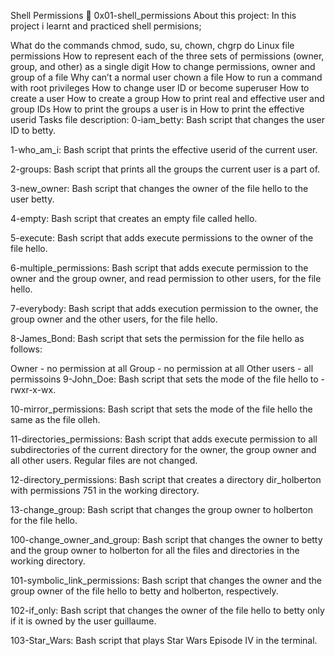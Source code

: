 
Shell Permissions 📃 0x01-shell_permissions
About this project:
In this project i learnt and practiced shell permisions;

What do the commands chmod, sudo, su, chown, chgrp do
Linux file permissions
How to represent each of the three sets of permissions (owner, group, and other) as a single digit
How to change permissions, owner and group of a file
Why can’t a normal user chown a file
How to run a command with root privileges
How to change user ID or become superuser
How to create a user
How to create a group
How to print real and effective user and group IDs
How to print the groups a user is in
How to print the effective userid
Tasks file description:
0-iam_betty: Bash script that changes the user ID to betty.

1-who_am_i: Bash script that prints the effective userid of the current user.

2-groups: Bash script that prints all the groups the current user is a part of.

3-new_owner: Bash script that changes the owner of the file hello to the user betty.

4-empty: Bash script that creates an empty file called hello.

5-execute: Bash script that adds execute permissions to the owner of the file hello.

6-multiple_permissions: Bash script that adds execute permission to the owner and the group owner, and read permission to other users, for the file hello.

7-everybody: Bash script that adds execution permission to the owner, the group owner and the other users, for the file hello.

8-James_Bond: Bash script that sets the permission for the file hello as follows:

Owner - no permission at all
Group - no permission at all
Other users - all permissoins
9-John_Doe: Bash script that sets the mode of the file hello to -rwxr-x-wx.

10-mirror_permissions: Bash script that sets the mode of the file hello the same as the file olleh.

11-directories_permissions: Bash script that adds execute permission to all subdirectories of the current directory for the owner, the group owner and all other users. Regular files are not changed.

12-directory_permissions: Bash script that creates a directory dir_holberton with permissions 751 in the working directory.

13-change_group: Bash script that changes the group owner to holberton for the file hello.

100-change_owner_and_group: Bash script that changes the owner to betty and the group owner to holberton for all the files and directories in the working directory.

101-symbolic_link_permissions: Bash script that changes the owner and the group owner of the file hello to betty and holberton, respectively.

102-if_only: Bash script that changes the owner of the file hello to betty only if it is owned by the user guillaume.

103-Star_Wars: Bash script that plays Star Wars Episode IV in the terminal.
